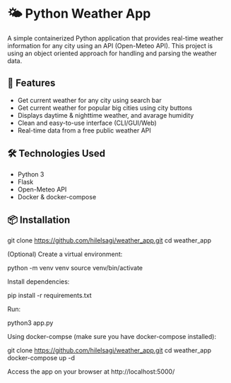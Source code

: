 
# 🌤️ Python Weather App

A simple containerized Python application that provides real-time weather information for any city using an API (Open-Meteo API).
This project is using an object oriented approach for handling and parsing the weather data.

## 🚀 Features

- Get current weather for any city using search bar
- Get current weather for popular big cities using city buttons
- Displays daytime & nighttime weather, and avarage humidity
- Clean and easy-to-use interface (CLI/GUI/Web)
- Real-time data from a free public weather API


## 🛠️ Technologies Used

- Python 3
- Flask
- Open-Meteo API
- Docker & docker-compose 

## 📦 Installation

git clone https://github.com/hilelsagi/weather_app.git
cd weather_app

(Optional) Create a virtual environment:

python -m venv venv
source venv/bin/activate

Install dependencies:

pip install -r requirements.txt

Run:

python3 app.py

Using docker-compse (make sure you have docker-compose installed):


git clone https://github.com/hilelsagi/weather_app.git
cd weather_app
docker-compose up -d


Access the app on your browser at http://localhost:5000/



